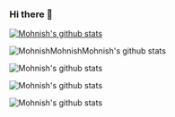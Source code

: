### Hi there 👋

<!--
**mohnishkarri/mohnishkarri** is a ✨ _special_ ✨ repository because its `README.md` (this file) appears on your GitHub profile.

Here are some ideas to get you started:

- 🔭 I’m currently working on ...
- 🌱 I’m currently learning ...
- 👯 I’m looking to collaborate on ...
- 🤔 I’m looking for help with ...
- 💬 Ask me about ...
- 📫 How to reach me: ...
- 😄 Pronouns: ...
- ⚡ Fun fact: ...-->
[![Mohnish's github stats](https://github-readme-stats.vercel.app/api?username=mohnishkarri)](https://github.com/mohnishkarri/github-readme-stats)

![MohnishMohnishMohnish's github stats](https://github-readme-stats.vercel.app/api?username=mohnishkarri&hide=contribs,prs)

![Mohnish's github stats](https://github-readme-stats.vercel.app/api?username=mohnishkarrimohnishkarri&count_private=true)

![Mohnish's github stats](https://github-readme-stats.vercel.app/api?username=mohnishkarri&show_icons=true)

![Mohnish's github stats](https://github-readme-stats.vercel.app/api?username=mohnishkarri&show_icons=true&theme=radical)
